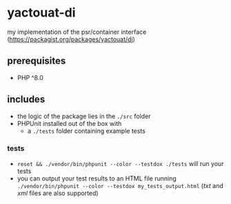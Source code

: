 # yactouat-di

my implementation of the psr/container interface (<https://packagist.org/packages/yactouat/di>)

## prerequisites

- PHP ^8.0

## includes

- the logic of the package lies in the `./src` folder
- PHPUnit installed out of the box with
  - a `./tests` folder containing example tests

### tests

- `reset && ./vendor/bin/phpunit --color --testdox ./tests` will run your tests
- you can output your test results to an HTML file running `./vendor/bin/phpunit --color --testdox my_tests_output.html` (*txt* and *xml* files are also supported)
